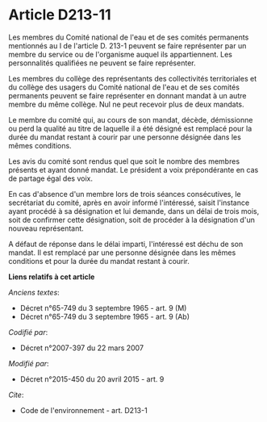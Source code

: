 # Article D213-11

Les membres du Comité national de l'eau et de ses comités permanents mentionnés au I de l'article D. 213-1 peuvent se faire
représenter par un membre du service ou de l'organisme auquel ils appartiennent. Les personnalités qualifiées ne peuvent se
faire représenter.  

Les membres du collège des représentants des collectivités territoriales et du collège des usagers du Comité national de
l'eau et de ses comités permanents peuvent se faire représenter en donnant mandat à un autre membre du même collège. Nul ne
peut recevoir plus de deux mandats. 

Le membre du comité qui, au cours de son mandat, décède, démissionne ou perd la qualité au titre de laquelle il a été désigné
est remplacé pour la durée du mandat restant à courir par une personne désignée dans les mêmes conditions. 

Les avis du comité sont rendus quel que soit le nombre des membres présents et ayant donné mandat. Le président a voix
prépondérante en cas de partage égal des voix.

En cas d'absence d'un membre lors de trois séances consécutives, le secrétariat du comité, après en avoir informé
l'intéressé, saisit l'instance ayant procédé à sa désignation et lui demande, dans un délai de trois mois, soit de confirmer
cette désignation, soit de procéder à la désignation d'un nouveau représentant.

A défaut de réponse dans le délai imparti, l'intéressé est déchu de son mandat. Il est remplacé par une personne désignée
dans les mêmes conditions et pour la durée du mandat restant à courir.

**Liens relatifs à cet article**

_Anciens textes_:

  - Décret n°65-749 du 3 septembre 1965 - art. 9 (M)
  - Décret n°65-749 du 3 septembre 1965 - art. 9 (Ab)

_Codifié par_:

  - Décret n°2007-397 du 22 mars 2007

_Modifié par_:

  - Décret n°2015-450 du 20 avril 2015 - art. 9

_Cite_:

  - Code de l'environnement - art. D213-1

